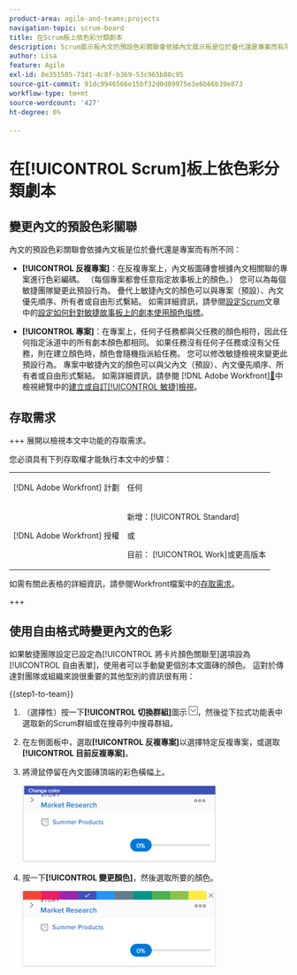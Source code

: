 ```yaml
---
product-area: agile-and-teams;projects
navigation-topic: scrum-board
title: 在Scrum板上依色彩分類劇本
description: Scrum展示板內文的預設色彩關聯會依據內文展示板是位於疊代還是專案而有所不同。
author: Lisa
feature: Agile
exl-id: 8e351505-73d1-4c8f-b369-53c965b88c95
source-git-commit: 91dc9946566e15bf32d0d89975e3e6b66b39e873
workflow-type: tm+mt
source-wordcount: '427'
ht-degree: 0%

---
```


# 在[!UICONTROL Scrum]板上依色彩分類劇本

## 變更內文的預設色彩關聯

內文的預設色彩關聯會依據內文板是位於疊代還是專案而有所不同：

* **[!UICONTROL 反複專案]**：在反複專案上，內文板圖磚會根據內文相關聯的專案進行色彩編碼。 （每個專案都會任意指定故事板上的顏色。） 您可以為每個敏捷團隊變更此預設行為。 疊代上敏捷內文的顏色可以與專案（預設）、內文優先順序、所有者或自由形式繫結。 如需詳細資訊，請參閱[設定Scrum](../../../agile/get-started-with-agile-in-workfront/configure-scrum.md)文章中的[設定如何針對敏捷故事板上的劇本使用顏色指標](../../../agile/get-started-with-agile-in-workfront/configure-scrum.md#configur4)。

* **[!UICONTROL 專案]**：在專案上，任何子任務都與父任務的顏色相符，因此任何指定泳道中的所有劇本顏色都相同。 如果任務沒有任何子任務或沒有父任務，則在建立顏色時，顏色會隨機指派給任務。 您可以修改敏捷檢視來變更此預設行為。 專案中敏捷內文的顏色可以與父內文（預設）、內文優先順序、所有者或自由形式繫結。 如需詳細資訊，請參閱 [!DNL Adobe Workfront][&#128279;](../../../reports-and-dashboards/reports/reporting-elements/views-overview.md)中檢視總覽中的[建立或自訂[!UICONTROL 敏捷]檢視](../../../reports-and-dashboards/reports/reporting-elements/views-overview.md#customizing-an-agile-view)。

## 存取需求

+++ 展開以檢視本文中功能的存取需求。

您必須具有下列存取權才能執行本文中的步驟：

<table style="table-layout:auto"> 
 <tbody> 
  <tr> 
   <td role="rowheader">[!DNL Adobe Workfront] 計劃</td> 
   <td> <p>任何</p> </td> 
  </tr> 
  <tr> 
   <td role="rowheader">[!DNL Adobe Workfront] 授權</td> 
   <td> <p>新增：[!UICONTROL Standard]</p> 
   或
   <p>目前： [!UICONTROL Work]或更高版本</p> </td> 
  </tr>
 </tbody> 
</table>

如需有關此表格的詳細資訊，請參閱Workfront檔案中的[存取需求](/help/quicksilver/administration-and-setup/add-users/access-levels-and-object-permissions/access-level-requirements-in-documentation.md)。

+++

## 使用自由格式時變更內文的色彩

如果敏捷團隊設定已設定為[!UICONTROL 將卡片顏色關聯至]選項設為[!UICONTROL 自由表單]，使用者可以手動變更個別本文圖磚的顏色。 這對於傳達對團隊或組織來說很重要的其他型別的資訊很有用：

{{step1-to-team}}

1. （選擇性）按一下&#x200B;**[!UICONTROL 切換群組]**&#x200B;圖示![切換群組圖示](assets/switch-team-icon.png)，然後從下拉式功能表中選取新的Scrum群組或在搜尋列中搜尋群組。

1. 在左側面板中，選取&#x200B;**[!UICONTROL 反複專案]**&#x200B;以選擇特定反複專案，或選取&#x200B;**[!UICONTROL 目前反複專案]**。
1. 將滑鼠停留在內文圖磚頂端的彩色橫幅上。

   ![劇本卡](assets/agile-story-color1-nwe-350x140.png)

1. 按一下&#x200B;**[!UICONTROL 變更顏色]**，然後選取所要的顏色。

   ![選擇色彩](assets/agile-story-color2-nwe-350x138.png)
